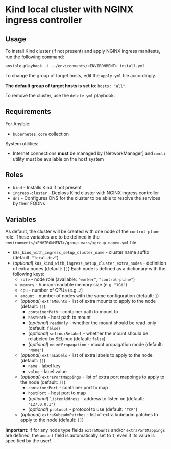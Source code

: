 # Kind local cluster with NGINX ingress controller

## Usage

To install Kind cluster (if not present) and apply NGINX ingress manifests, run the following command:

```bash
ansible-playbook -i ../environments/<ENVIRONMENT> install.yml
```

To change the group of target hosts, edit the `apply.yml` file accordingly.

**The default group of target hosts is set to**: `hosts: "all"`.

To remove the cluster, use the `delete.yml` playbook.

## Requirements

For Ansible:

* `kubernetes.core` collection

System utilities:

* Internet connections **must** be managed by [NetworkManager] and `nmcli` utility
must be available on the host system

## Roles

* `kind` - Installs Kind if not present
* `ingress-cluster` - Deploys Kind cluster with NGINX ingress controller
* `dns` - Configures DNS for the cluster to be able to resolve the services by their FQDNs

## Variables

As default, the cluster will be created with one node of the `control-plane` role.
These variables are to be defined in the `environments/<ENVIRONMENT>/group_vars/<group_name>.yml` file:

* `k8s_kind_with_ingress_setup_cluster_name` - cluster name suffix (default: `"local-dev"`)
* (*optional*) `k8s_kind_with_ingress_setup_cluster_extra_nodes` - definition of extra nodes (default: `[]`)
  Each node is defined as a dictionary with the following keys:
  * `role` - node role (available: `"worker"`, `"control-plane"`)
  * `memory` - human-readable memory size (e.g. `"1Gi"`)
  * `cpu` - number of CPUs (e.g. `2`)
  * `amount` - number of nodes with the same configuration (default: `1`)
  * (*optional*) `extraMounts` - list of extra mounts to apply to the node (default: `[]`):
    * `containerPath` - container path to mount to
    * `hostPath` - host path to mount
    * (*optional*) `readOnly` - whether the mount should be read-only (default: `false`)
    * (*optional*) `selinuxRelabel` - whether the mount should be relabeled by SELinux (default: `false`)
    * (*optional*) `mountPropagation` - mount propagation mode (default: `"None"`)
  * (*optional*) `extraLabels` - list of extra labels to apply to the node (default: `[]`):
    * `name` - label key
    * `value` - label value
  * (*optional*) `extraPortMappings` - list of extra port mappings to apply to the node (default: `[]`):
    * `containerPort` - container port to map
    * `hostPort` - host port to map
    * (*optional*) `listenAddress` - address to listen on (default: `"127.0.0.1"`)
    * (*optional*) `protocol` - protocol to use (default: `"TCP"`)
  * (*optional*) `extraKubeadmPatches` - list of extra kubeadm patches to apply to the node (default: `[]`)

**Important**: if for any node type fields `extraMounts` and/or `extraPortMappings` are defined, the `amount` field is automatically set to `1`, even if its value is specified by the user!
